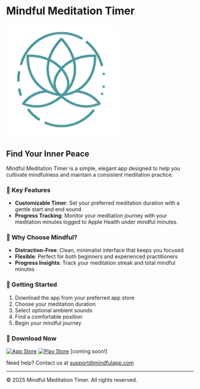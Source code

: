 # Mindful Meditation Timer

![Mindful Meditation Timer](assets/meditation.png)

## Find Your Inner Peace

Mindful Meditation Timer is a simple, elegant app designed to help you cultivate mindfulness and maintain a consistent meditation practice.

### 🌟 Key Features

- **Customizable Timer**: Set your preferred meditation duration with a gentle start and end sound
- **Progress Tracking**: Monitor your meditation journey with your meditation minutes logged to Apple Health under mindful minutes.

### 💫 Why Choose Mindful?

- **Distraction-Free**: Clean, minimalist interface that keeps you focused
- **Flexible**: Perfect for both beginners and experienced practitioners
- **Progress Insights**: Track your meditation streak and total mindful minutes

### 🎯 Getting Started

1. Download the app from your preferred app store
2. Choose your meditation duration
3. Select optional ambient sounds
4. Find a comfortable position
5. Begin your mindful journey

### 📱 Download Now

[![App Store](assets/app-store-badge.svg)](https://apps.apple.com/app/mindful-meditation)
[![Play Store](assets/play-store-badge.svg)](https://play.google.com/store/apps/details?id=com.mindful.meditation) [coming soon!]

Need help? Contact us at support@mindfulapp.com

---

© 2025 Mindful Meditation Timer. All rights reserved.